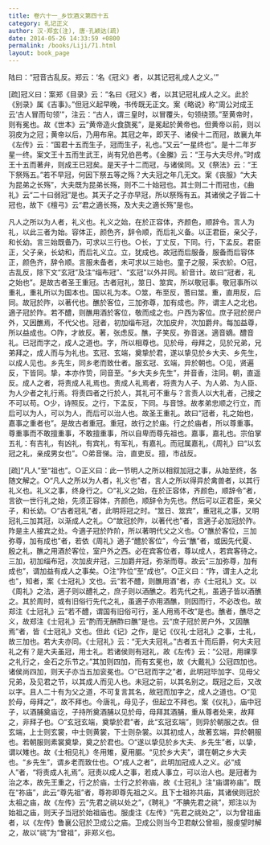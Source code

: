 ```yaml
---
title: 卷六十一_乡饮酒义第四十五
category: 礼记正义
author: 汉·郑玄(注), 唐·孔颖达(疏)
date: 2014-05-26 14:33:59 +0800
permalink: /books/Liji/71.html
layout: book_page
---
```


<span class="q">陆曰：“冠音古乱反。郑云：‘名《冠义》者，以其记冠礼成人之义。’”</span>

[疏]冠义曰：案郑《目录》云：“名曰《冠义》者，以其记冠礼成人之义。此於《别录》属《吉事》。”但冠义起早晚，书传既无正文。案《略说》称“周公对成王云‘古人冒而句领’”，注云：“古人，谓三皇时，以冒覆头，句领绕颈。”至黄帝时，则有冕也。故《世本》云“黄帝造火食旒冕”，是冕起於黄帝也。但黄帝以前，则以羽皮为之冠；黄帝以后，乃用布帛。其冠之年，即天子、诸侯十二而冠，故襄九年《左传》云：“国君十五而生子，冠而生子，礼也。”又云“一星终也”。是十二年岁星一终。案文王十五而生武王，尚有兄伯邑考。《金縢》云：“王与大夫尽弁。”时成王十五而著弁，则成王已冠矣。是天子十二而冠，与诸侯同。又《祭法》云：“王下祭殇五。”若不早冠，何因下祭五等之殇？大夫冠之年几无文。案《丧服》“大夫为昆弟之长殇”，大夫既为昆弟长殇，则不二十始冠也。其士则二十而冠也，《曲礼》云“二十曰弱冠”是也。其天子之子亦早冠，所以祭殇有五。其诸侯之子皆二十冠也，故下《檀弓》云“君之適长殇，及大夫之適长殇”是也。



凡人之所以为人者，礼义也。礼义之始，在於正容体，齐颜色，顺辞令。<span class="q">言人为礼，以此三者为始。</span>容体正，颜色齐，辞令顺，而后礼义备。以正君臣，亲父子，和长幼。<span class="q">言三始既备乃，可求以三行也。<span class="q">○</span>长，丁丈反，下同。行，下孟反。</span>君臣正，父子亲，长幼和，而后礼义立。<span class="q">立，犹成也。</span>故冠而后服备，服备而后容体正，颜色齐，辞令顺。<span class="q">言服未备者，未可求以三始也。童子之服，采衣紒。<span class="q">○</span>冠，古乱反，除下文“玄冠”及注“缁布冠”、“玄冠”以外并同。紒音计。</span>故曰“冠者，礼之始也”。是故古者圣王重冠。古者冠礼，筮日、筮宾，所以敬冠事。敬冠事所以重礼，重礼所以为国本也。<span class="q">国以礼为本。<span class="q">○</span>筮，布至反，蓍曰筮。重，直用反，后同。</span>故冠於阼，以著代也。醮於客位，三加弥尊，加有成也。<span class="q">阼，谓主人之北也。適子冠於阼。若不醴，则醮用酒於客位，敬而成之也。户西为客位。庶子冠於房户外，又因醮焉，不代父也。冠者，初加缁布冠，次加皮弁，次加爵弁。每加益尊，所以益成也。<span class="q">○</span>阼，才故反。著，张虑反。醮，子笑反。弥音迷。適音嫡。醴音礼。</span>已冠而字之，成人之道也。<span class="q">字，所以相尊也。</span>见於母，母拜之，见於兄弟，兄弟拜之，成人而与为礼也。玄冠、玄端，奠挚於君，遂以挚见於乡大夫、乡先生，以成人见也。<span class="q">乡先生，同乡老而致仕者。服玄冠、玄端，异於朝也。<span class="q">○</span>见，贤遍反，下皆同。挚，本亦作贽，同音至。“乡大夫乡先生”，并音香，注同。朝，直遥反。</span>成人之者，将责成人礼焉也。责成人礼焉者，将责为人子、为人弟、为人臣、为人少者之礼行焉。将责四者之行於人，其礼可不重与？<span class="q">言责人以大礼者，己接之不可以苟。<span class="q">○</span>少，诗照反。之行，下孟反，下同。与音馀。</span>故孝弟忠顺之行立，而后可以为人，可以为人，而后可以治人也。故圣王重礼。故曰“冠者，礼之始也，嘉事之重者也”。是故古者重冠。重冠，故行之於庙。行之於庙者，所以尊重事。尊重事而不敢擅重事，不敢擅重事，所以自卑而尊先祖也。<span class="q">嘉事，嘉礼也。宗伯掌五礼：有吉礼，有凶礼，有宾礼，有军礼，有嘉礼。而冠属嘉礼，《周礼》曰“以玄冠之礼，亲成男女也”。<span class="q">○</span>弟音悌。治，直吏反。擅，市战反。</span>

[疏]“凡人”至“祖也”。<span class="q">○</span>正义曰：此一节明人之所以相叙加冠之事，从始至终，各随文解之。<span class="q">○</span>“凡人之所以为人者，礼义也”者，言人之所以得异於禽兽者，以其行礼义也。礼义之事，终身行之。<span class="q">○</span>“礼义之始，在於正容体，齐颜色，顺辞令”者，言欲一世行礼之始，先须正容体，齐颜色，顺辞令为先也。然后可以正君臣，亲父子，和长幼。<span class="q">○</span>“古者冠礼”者，此明将冠之时。“筮日、筮宾”，重冠礼之事，又明冠礼三加其冠，以渐成人之礼。<span class="q">○</span>“故冠於阼，以著代也”者，言適子必加冠於阼。阼是主人接宾之处。今適子冠於阼阶，所以著明代父之义也。<span class="q">○</span>“醮於客位，三加弥尊，加有成也”者，若依《周礼》適子“醴於客位”，今云“醮”者，或因先代夏、殷之礼，醮之用酒於客位，室户外之西。必在宾客位者，尊以成人，若宾客待之。三加，初加缁布冠，次加皮弁冠，三加爵弁冠，弥渐而尊。故云“三加弥尊，加有成也”，谓加益有成人之事矣。<span class="q">○</span>注“阼位”至“成也”。<span class="q">○</span>正义曰：“阼，谓主人之北也”，知者，案《士冠礼》文也。云“若不醴，则醮用酒”者，亦《士冠礼》文。以《周礼》之法，適子则以醴礼之，庶子则以酒醮之。若先代之礼，虽適子皆以酒醮之。其於周时，或有旧俗行先代之礼，虽適子亦用酒醮，则因而行，不必改也。故郑注《士冠礼》云“若不醴，谓国有旧俗可行，圣人用焉不改”是也。醮者，醮尽之义，故郑注《士冠礼》云“酌而无酬酢曰醮”是也。云“庶子冠於房户外，又因醮焉”者，皆《士冠礼》文也。但此《记》之作，是记《仪礼·士冠礼》之事，士礼，故三加也。若大夫亦同。《士冠礼》云：“无大夫冠礼。”古者五十而后爵，何大夫冠礼之有？是大夫虽冠，用士礼。若诸侯则有冠礼，故《左传》云：“公冠，用祼享之礼行之，金石之乐节之。”其加则四加，而有玄冕也，故《大戴礼》公冠四加也。诸侯尚四加，则天子亦当五加衮冕也。<span class="q">○</span>“已冠而字之”者，此明冠毕加字、见母父兄弟，及见君之节，以其成人而见人也。未冠之前，以其名别之。既冠之后，又改以字。且人二十有为父之道，不可复言其名，故冠而加字之，成人之道也。<span class="q">○</span>“见於母，母拜之”，故不拜也。今唐礼，母见子，但起立不拜也。案《仪礼》，庙中冠子，以酒脯奠庙讫，子持所奠酒脯以见於母，母拜其酒脯，重从尊者处来，故拜之，非拜子也。<span class="q">○</span>“玄冠玄端，奠挚於君”者，此“玄冠玄端”，则异於朝服之衣。但玄端，上士则玄裳，中士则黄裳，下士则杂裳。以其初成人，故著玄端，异於朝服也。若朝服则素裳奠挚，奠之於君也。<span class="q">○</span>“遂以挚见於乡大夫、乡先生”者，以挚，谓以雉也。故《士相见礼》冬用雉，夏用腒。“见於乡大夫”，谓在朝之乡大夫也。“乡先生”，谓乡老而致仕也。<span class="q">○</span>“成人之者”，此明加冠成人之义。必“成人”者，“将责成人礼焉”。冠责以成人之事，若成人事立，可以治人也。是冠者为治之本，故先王重之，行之於庙，士行之於祢庙，故《士冠礼》注“庙谓祢庙”。既在“祢庙”，此云“尊先祖”者，尊祢即尊先祖之义。且下士祖祢共庙，其诸侯则冠於太祖之庙，故《左传》云“先君之祧以处之”，《聘礼》“不腆先君之祧”，郑注以为始祖之庙，则天子当冠於始祖庙也。服虔注《左传》“先君之祧处之”，以为曾祖庙者，以《左传》鲁襄公冠於卫成公之庙。卫成公则当今卫君献公曾祖，服虔望时解之，故以“祧”为“曾祖”，非郑义也。